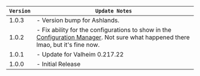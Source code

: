 | `Version` | `Update Notes`                                                                                                                                                                                                             |
|-----------|----------------------------------------------------------------------------------------------------------------------------------------------------------------------------------------------------------------------------|
| 1.0.3     | - Version bump for Ashlands.                                                                                                                                                                                               |
| 1.0.2     | - Fix ability for the configurations to show in the [Configuration Manager](https://valheim.thunderstore.io/package/Azumatt/Official_BepInEx_ConfigurationManager/). Not sure what happened there lmao, but it's fine now. |
| 1.0.1     | - Update for Valheim 0.217.22                                                                                                                                                                                              |
| 1.0.0     | - Initial Release                                                                                                                                                                                                          |